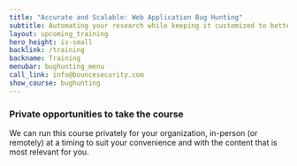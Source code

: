 ```yaml
---
title: "Accurate and Scalable: Web Application Bug Hunting"
subtitle: Automating your research while keeping it customized to better uncover vulnerabilities
layout: upcoming_training
hero_height: is-small
backlink: /training
backname: Training
menubar: bughunting_menu
call_link: info@bouncesecurity.com
show_course: bughunting
---
```


### Private opportunities to take the course

We can run this course privately for your organization, in-person (or remotely) at a timing to suit your convenience and with the content that is most relevant for you.





